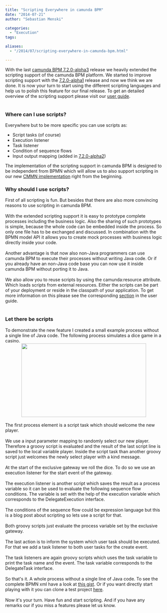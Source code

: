 ```yaml
---
title: "Scripting Everywhere in camunda BPM"
date: "2014-07-21"
author: "Sebastian Menski"

categories:
  - "Execution"
tags: 

aliases:
  - "/2014/07/scripting-everywhere-in-camunda-bpm.html"

---
```


<div>
With the last <a href="http://blog.camunda.org/2014/07/camunda-bpm-720-alpha3-released.html" target="_blank">camunda BPM 7.2.0-alpha3</a> release we heavily extended the scripting support of the camunda BPM platform. We started to improve scripting support with the <a href="http://blog.camunda.org/2014/05/720-alpha1-released-rest-api-bugfixes.html" target="_blank">7.2.0-alpha1</a> release and now we think we are done. It is now your turn to start using the different scripting languages and help us to polish this feature for our final release. To get an detailed overview of the scripting support please visit our&nbsp;<a href="http://docs.camunda.org/latest/guides/user-guide/#process-engine-scripting" target="_blank">user guide</a>.<br />
<a name='more'></a><br />
<h3>
Where can I use scripts?&nbsp;</h3>
<div>
Everywhere but to be more specific you can use scripts as:</div>
<div>
<ul>
<li>Script tasks (of course)</li>
<li>Execution listener</li>
<li>Task listener</li>
<li>Condition of sequence flows</li>
<li>Input output mapping (added in <a href="http://blog.camunda.org/2014/06/camunda-bpm-720-alpha2-released.html" target="_blank">7.2.0-alpha2</a>)</li>
</ul>
<div>
The implementation of the scripting support in camunda BPM is designed to be independent from BPMN which will allow us to also support scripting in our new <a href="http://blog.camunda.org/2014/07/open-source-embedded-case-management.html" target="_blank">CMMN implementation</a> right from the beginning.</div>
<h3>
Why should I use scripts?</h3>
</div>
<div>
First of all scripting is fun. But besides that there are also more&nbsp;convincing reasons to use scripting in camunda BPM.</div>
<div>
<br /></div>
<div>
With the extended scripting support it is easy to prototype complete processes including the business logic. Also the sharing of such prototypes is simple, because the whole code can be embedded inside the process. So only one file has to be exchanged and discussed. In combination with the BPMN model API it allows you to create mock processes with business logic directly inside your code.</div>
<div>
<br /></div>
<div>
Another advantage is that now also non-Java programmers can use camunda BPM to execute their processes without writing Java code. Or if you already have an non-Java code base you can now use it inside camunda BPM without porting it to Java.</div>
<div>
<br /></div>
<div>
We also allow you to reuse scripts by using the camunda:resource attribute. Which loads scripts from external resources. Either the scripts can be part of your deployment or reside in the classpath of your application. To get more information on this please see the corresponding <a href="http://docs.camunda.org/latest/guides/user-guide/#process-engine-scripting-script-source" target="_blank">section</a> in the user guide.</div>
<div>
<br /></div>
<h3>
Let there be scripts</h3>
<div>
To demonstrate the new feature I created a small example process without a single line of Java code. The following process simulates a dice game in a casino.</div>
<div class="separator" style="clear: both; text-align: center;">
<a href="http://4.bp.blogspot.com/-N3P_O7NkXEQ/U8y9hXZzb7I/AAAAAAAAADM/iulOCrZDiII/s1600/scripting-everywhere.png" imageanchor="1" style="margin-left: 1em; margin-right: 1em;"><img border="0" src="http://4.bp.blogspot.com/-N3P_O7NkXEQ/U8y9hXZzb7I/AAAAAAAAADM/iulOCrZDiII/s1600/scripting-everywhere.png" height="236" width="400" /></a></div>
<div class="separator" style="clear: both; text-align: center;">
<br /></div>
<div class="separator" style="clear: both; text-align: left;">
The first process element is a script task which should welcome the new player.</div>
<div class="separator" style="clear: both; text-align: left;">
<br /></div>
<div class="separator" style="clear: both; text-align: left;">
<script src="https://gist.github.com/menski/5c5877d1ff6bc8a357b4.js"></script>
</div>
<div class="separator" style="clear: both; text-align: left;">
We use a input parameter mapping to randomly select our new player. Therefore a groovy script is evaluated and the result of the last script line is saved to the local variable <span style="background-color: white; font-family: inherit;">player</span>. Inside the script task than another groovy script just welcomes the newly select player with a kind message.</div>
<div class="separator" style="clear: both; text-align: left;">
<br /></div>
<div class="separator" style="clear: both; text-align: left;">
At the start of the exclusive gateway we roll the dice. To do so we use an execution listener for the start event of the gateway.</div>
<div class="separator" style="clear: both; text-align: left;">
<br /></div>
<div class="separator" style="clear: both; text-align: left;">
<script src="https://gist.github.com/menski/cc5789441ad35f3b5445.js"></script>
</div>
<div class="separator" style="clear: both; text-align: left;">
The execution listener is another script which saves the result as a process variable so it can be used to evaluate the following sequence flow conditions. The variable is set with the help of the execution variable which corresponds to the DelegateExecution interface.</div>
<div class="separator" style="clear: both; text-align: left;">
<br /></div>
<div class="separator" style="clear: both; text-align: left;">
The conditions of the sequence flow could be expression language but this is a blog post about scripting so lets use a script for that.</div>
<div class="separator" style="clear: both; text-align: left;">
<br /></div>
<div class="separator" style="clear: both; text-align: left;">
<script src="https://gist.github.com/menski/58dee4e7dcd6285bdff9.js"></script>
</div>
<div class="separator" style="clear: both; text-align: left;">
Both groovy scripts just evaluate the process variable set by the exclusive gateway.</div>
<div class="separator" style="clear: both; text-align: left;">
<br /></div>
<div class="separator" style="clear: both; text-align: left;">
The last action is to inform the system which user task should be executed. For that we add a task listener to both user tasks for the create event.</div>
<div class="separator" style="clear: both; text-align: left;">
<br /></div>
<div class="separator" style="clear: both; text-align: left;">
<script src="https://gist.github.com/menski/2af437bfa7e5788fc397.js"></script>
</div>
<div class="separator" style="clear: both; text-align: left;">
The task listeners are again groovy scripts which uses the task variable to print the task name and the event. The task variable corresponds to the DelegateTask interface.</div>
<div class="separator" style="clear: both; text-align: left;">
<br /></div>
<div class="separator" style="clear: both; text-align: left;">
So that's it. A whole process without a single line of Java code. To see the complete BPMN xml have a look at <a href="https://gist.github.com/menski/6809bba3c3e3bbc3ad56" target="_blank">this gist</a>. Or if you want directly start playing with it you can clone a test project <a href="https://github.com/menski/camunda-engine-unittest/tree/scriptingEverywhere" target="_blank">here</a>.</div>
<div class="separator" style="clear: both; text-align: left;">
<br /></div>
<div class="separator" style="clear: both; text-align: left;">
Now it's your turn. Have fun and start scripting. And if you have any remarks our if you miss a features please let us know.</div>
<div>
<br /></div>

</div>